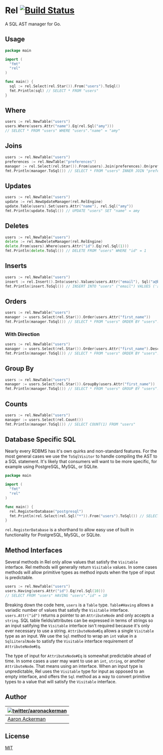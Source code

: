 # Rel [![Build Status](https://travis-ci.org/aackerman/rel.png?branch=master)](https://travis-ci.org/aackerman/rel)

A SQL AST manager for Go.

## Usage

```go
package main

import (
  "fmt"
  "rel"
)

func main() {
  sql := rel.Select(rel.Star()).From("users").ToSql()
  fmt.Println(sql) // SELECT * FROM "users"
}
```

## Where

```go
users := rel.NewTable("users")
users.Where(users.Attr("name").Eq(rel.Sql("amy")))
// SELECT * FROM "users" WHERE "users"."name" = "amy"
```

## Joins

```go
users := rel.NewTable("users")
preferences := rel.NewTable("preferences")
manager := rel.Select(rel.Star()).From(users).Join(preferences).On(preferences.Attr("user_id").Eq(users.Attr("user_id")))
fmt.Println(manager.ToSql()) // SELECT * FROM "users" INNER JOIN "preferences" ON "preferences"."user_id" = "users"."user_id"
```

## Updates

```go
users := rel.NewTable("users")
update := rel.NewUpdateManager(rel.RelEngine)
update.Table(users).Set(users.Attr("name"), rel.Sql("amy"))
fmt.Println(update.ToSql()) // UPDATE "users" SET "name" = amy
```

## Deletes

```go
users := rel.NewTable("users")
delete := rel.NewDeleteManager(rel.RelEngine)
delete.From(users).Where(users.Attr("id").Eq(rel.Sql(1)))
fmt.Println(delete.ToSql()) // DELETE FROM "users" WHERE "id" = 1
```

## Inserts

```go
users := rel.NewTable("users")
insert := rel.Insert().Into(users).Values(users.Attr("email"), Sql("a@b.com"))
fmt.Println(insert.ToSql()) // INSERT INTO "users" ("email") VALUES ('a@b.com')
```

## Orders

```go
users := rel.NewTable("users")
manager := users.Select(rel.Star()).Order(users.Attr("first_name"))
fmt.Println(manager.ToSql()) // SELECT * FROM "users" ORDER BY "users"."first_name"
```

### With Direction

```go
users := rel.NewTable("users")
manager := users.Select(rel.Star()).Order(users.Attr("first_name").Desc())
fmt.Println(manager.ToSql()) // SELECT * FROM "users" ORDER BY "users"."first_name" DESC
```

## Group By

```go
users := rel.NewTable("users")
manager := users.Select(rel.Star()).GroupBy(users.Attr("first_name"))
fmt.Println(manager.ToSql()) // SELECT * FROM "users" GROUP BY "users"."first_name"
```

## Counts

```go
users := rel.NewTable("users")
manager := users.Select(rel.Count())
fmt.Println(manager.ToSql()) // SELECT COUNT(1) FROM "users"
```

## Database Specific SQL

Nearly every RDBMS has it's own quirks and non-standard features. For the most general cases we use the `ToSqlVisitor` to handle compiling the AST to a SQL statement. It's likely that consumers will want to be more specific, for example using PostgreSQL, MySQL, or SQLite.

```go
package main

import (
  "fmt"
  "rel"
)

func main() {
  rel.RegisterDatabase("postgresql")
  fmt.Println(rel.Select(rel.Sql("*")).From("users").ToSql()) // SELECT * FROM "users"
}
```

`rel.RegisterDatabase` is a shorthand to allow easy use of built in functionality for PostgreSQL, MySQL, or SQLite.

## Method Interfaces

Several methods in Rel only allow values that satisfy the `Visitable` interface. Rel methods will generally return `Visitable` values. In some cases methods will allow primitive types as method inputs when the type of input is predictable.

```go
users := rel.NewTable("users")
users.Having(users.Attr("id").Eq(rel.Sql(10)))
// SELECT FROM "users" HAVING "users"."id" = 10
```

Breaking down the code here, `users` is a `Table` type. `Table#Having` allows a variadic number of values that satisfy the `Visitable` interface. `users.Attr("id")` returns a pointer to an `AttributeNode` and only accepts a `string`. SQL table fields/attributes can be expressed in terms of strings so an input satifying the `Visitable` interface isn't required because it's only ever necessary to use a string. `AttributeNode#Eq` allows a single `Visitable` type as an input. We use the `Sql` method to wrap an `int` value in a `SqlLiteralNode` to satisfy the `Visitable` interface requirement of `AttributeNode#Eq`.

The type of input for `AttributeNode#Eq` is somewhat predictable ahead of time. In some cases a user may want to use an `int`, `string`, or another `AttributeNode`. That means using an interface. When an input type is unpredictable, Rel uses the `Visitable` type for input as opposed to an empty interface, and offers the `Sql` method as a way to convert primitive types to a value that will satisfy the `Visitable` interface.

## Author

| [![twitter/_aaronackerman_](http://gravatar.com/avatar/c73ff9c7e654647b2b339d9e08b52143?s=70)](http://twitter.com/_aaronackerman_ "Follow @_aaronackerman_ on Twitter") |
|---|
| [Aaron Ackerman](https://twitter.com/_aaronackerman_) |

## License

[MIT](https://github.com/aackerman/rel/blob/master/LICENSE.md)
